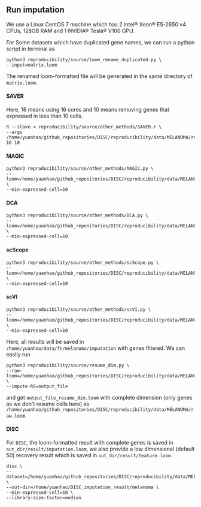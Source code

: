 ## Run imputation
We use a Linux CentOS 7 machine which has 2 Intel® Xeon® E5-2650 v4 CPUs, 128GB RAM and 1 NVIDIA® Tesla® V100 GPU.

For Some datasets which have duplicated gene names, we can run a python script in terminal as 
    
    python3 reproducibility/source/loom_rename_duplicated.py \
    --input=matrix.loom

The renamed loom-formatted file will be generated in the same directory of `matrix.loom`.
#### SAVER
Here, 16 means using 16 cores and 10 means removing genes that expressed in less than 10 cells.

    R --slave < reproducibility/source/other_methods/SAVER.r \
    --args /home/yuanhao/github_repositories/DISC/reproducibility/data/MELANOMA/raw.loom 16 10
#### MAGIC
    python3 reproducibility/source/other_methods/MAGIC.py \
    --loom=/home/yuanhao/github_repositories/DISC/reproducibility/data/MELANOMA/raw.loom \
    --min-expressed-cell=10

#### DCA
    python3 reproducibility/source/other_methods/DCA.py \
    --loom=/home/yuanhao/github_repositories/DISC/reproducibility/data/MELANOMA/raw.loom \
    --min-expressed-cell=10
#### scScope
    python3 reproducibility/source/other_methods/scScope.py \
    --loom=/home/yuanhao/github_repositories/DISC/reproducibility/data/MELANOMA/raw.loom \
    --min-expressed-cell=10
#### scVI
    python3 reproducibility/source/other_methods/scVI.py \
    --loom=/home/yuanhao/github_repositories/DISC/reproducibility/data/MELANOMA/raw.loom \
    --min-expressed-cell=10
Here, all results will be saved in `/home/yuanhao/data/fn/melanoma/imputation` with genes filtered.
We can easily run

    python3 reproducibility/source/resume_dim.py \
    --raw-loom=/home/yuanhao/github_repositories/DISC/reproducibility/data/MELANOMA/raw.loom \
    --impute-h5=output_file
and get `output_file_resume_dim.loom` with complete dimension (only genes as we don't resume cells here) as `/home/yuanhao/github_repositories/DISC/reproducibility/data/MELANOMA/raw.loom`.

#### DISC
For `DISC`, the loom-formatted result with complete genes is saved in `out_dir/result/imputation.loom`, we also provide a low dimensional (default 50) recovery result which is saved in `out_dir/result/feature.loom`. 

    disc \
    --dataset=/home/yuanhao/github_repositories/DISC/reproducibility/data/MELANOMA/raw.loom \
    --out-dir=/home/yuanhao/DISC_imputation_result/melanoma \
    --min-expressed-cell=10 \
    --library-size-factor=median